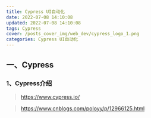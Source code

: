 ```yaml
---
title: Cypress UI自动化
date: 2022-07-08 14:10:08
updated: 2022-07-08 14:10:08
tags: Cypress
cover: /posts_cover_img/web_dev/cypress_logo_1.png
categories: Cypress UI自动化
---
```


## 一、Cypress

### 1、Cypress介绍

> https://www.cypress.io/

> https://www.cnblogs.com/poloyy/p/12966125.html
